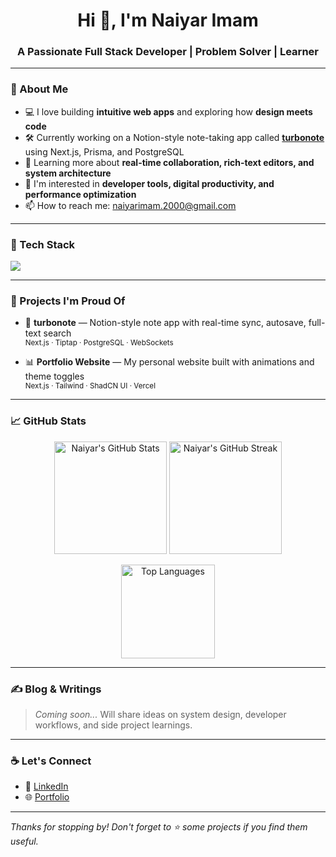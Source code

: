 <h1 align="center">Hi 👋, I'm Naiyar Imam</h1>
<h3 align="center">A Passionate Full Stack Developer | Problem Solver | Learner</h3>

---

### 🚀 About Me

- 💻 I love building **intuitive web apps** and exploring how **design meets code**
- 🛠️ Currently working on a Notion-style note-taking app called **[turbonote](#)** using Next.js, Prisma, and PostgreSQL
- 🌱 Learning more about **real-time collaboration, rich-text editors, and system architecture**
- 🧠 I'm interested in **developer tools, digital productivity, and performance optimization**
- 📫 How to reach me: [naiyarimam.2000@gmail.com](mailto:naiyarimam.2000@gmail.com)

---

### 🧰 Tech Stack

<p align="left">
  <img src="https://skillicons.dev/icons?i=nextjs,react,tailwind,ts,js,nodejs,prisma,postgres,firebase,aws,docker,git" />
</p>

---

### 🔨 Projects I'm Proud Of

- 🧠 **turbonote** — Notion-style note app with real-time sync, autosave, full-text search  
  <sub>Next.js · Tiptap · PostgreSQL · WebSockets</sub>

- 📊 **Portfolio Website** — My personal website built with animations and theme toggles  
  <sub>Next.js · Tailwind · ShadCN UI · Vercel</sub>

---

### 📈 GitHub Stats

<p align="center">
  <img src="https://github-readme-stats.vercel.app/api?username=naiyar2000&show_icons=true&theme=tokyonight&hide_border=true&border_radius=12&include_all_commits=true&count_private=true" alt="Naiyar's GitHub Stats" height="180"/>
  <img src="https://github-readme-streak-stats.herokuapp.com/?user=naiyar2000&theme=tokyonight&hide_border=true&border_radius=12" alt="Naiyar's GitHub Streak" height="180"/>
</p>

<p align="center">
  <img src="https://github-readme-stats.vercel.app/api/top-langs/?username=naiyar2000&layout=compact&theme=tokyonight&hide_border=true&border_radius=12" alt="Top Languages" height="150"/>
</p>

---

### ✍️ Blog & Writings

> _Coming soon..._ Will share ideas on system design, developer workflows, and side project learnings.

---

### ☕ Let's Connect

- 💼 [LinkedIn](https://www.linkedin.com/in/naiyar-imam-370025182/)
- 🌐 [Portfolio](https://naiyar2000.github.io/Portfolio/)

---

_Thanks for stopping by! Don't forget to ⭐️ some projects if you find them useful._

